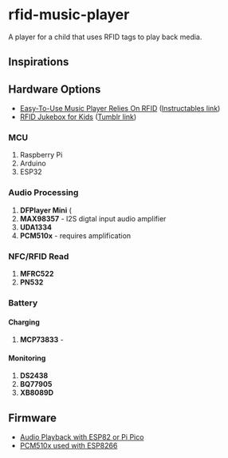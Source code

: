 # rfid-music-player

A player for a child that uses RFID tags to play back media.

## Inspirations
## Hardware Options
- [Easy-To-Use Music Player Relies On RFID](https://hackaday.com/2020/08/29/easy-to-use-music-player-relies-on-rfid/) ([Instructables link](https://www.instructables.com/Juuke-a-RFID-Music-Player-for-Elderly-and-Kids/))
- [RFID Jukebox for Kids](https://hackaday.com/2012/03/14/rfid-jukebox-for-the-kids/) ([Tumblr link](https://scalotta.tumblr.com/post/18998879764/contact-free-jukebox))

### MCU
1. Raspberry Pi
2. Arduino
3. ESP32

### Audio Processing
1. **DFPlayer Mini** (
2. **MAX98357** - I2S digtal input audio amplifier
3. **UDA1334**
4. **PCM510x** - requires amplification

### NFC/RFID Read
1. **MFRC522**
2. **PN532**

### Battery
#### Charging
1. **MCP73833** - 

#### Monitoring
1. **DS2438**
2. **BQ77905**
3. **XB8089D**

## Firmware
- [Audio Playback with ESP82 or Pi Pico](https://github.com/earlephilhower/ESP8266Audio)
- [PCM510x used with ESP8266](http://www.nihamkin.com/pcm-audio-on-esp8266-using-the-pcm5102-chip.html)
